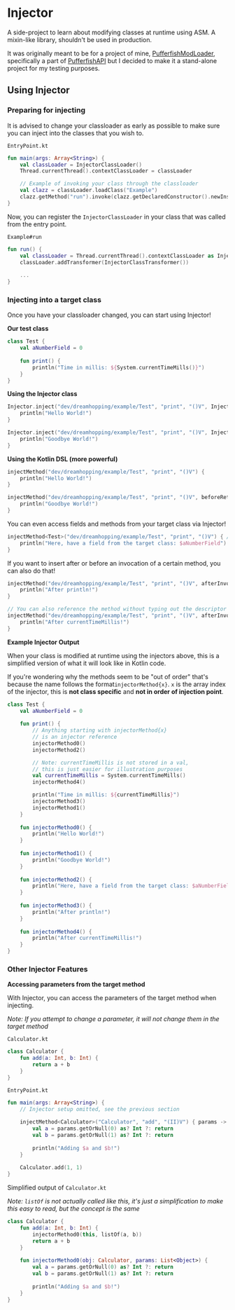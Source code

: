 # Injector

A side-project to learn about modifying classes at runtime using ASM. A mixin-like library, shouldn't be used in
production.

It was originally meant to be for a project of mine, [PufferfishModLoader](https://github.com/PufferfishModLoader),
specifically a part of [PufferfishAPI](https://github.com/PufferfishModLoader/PufferfishAPI) but I decided to make it a
stand-alone project for my testing purposes.

## Using Injector

### Preparing for injecting

It is advised to change your classloader as early as possible to make sure you can inject into the classes that you wish
to.

``EntryPoint.kt``

```kt
fun main(args: Array<String>) {
    val classLoader = InjectorClassLoader()
    Thread.currentThread().contextClassLoader = classLoader

    // Example of invoking your class through the classloader
    val clazz = classLoader.loadClass("Example")
    clazz.getMethod("run").invoke(clazz.getDeclaredConstructor().newInstance())
}
```

Now, you can register the ``InjectorClassLoader`` in your class that was called from the entry point.

``Example#run``

```kt
fun run() {
    val classLoader = Thread.currentThread().contextClassLoader as InjectorClassLoader
    classLoader.addTransformer(InjectorClassTransformer())
       
    ...
}
```

### Injecting into a target class

Once you have your classloader changed, you can start using Injector!

**Our test class**

```kt
class Test {
    val aNumberField = 0
    
    fun print() {
        println("Time in millis: ${System.currentTimeMills()}")
    }
}
```

**Using the Injector class**

```kt
Injector.inject("dev/dreamhopping/example/Test", "print", "()V", InjectPosition.BeforeAll) {
    println("Hello World!")
}

Injector.inject("dev/dreamhopping/example/Test", "print", "()V", InjectPosition.BeforeReturn) {
    println("Goodbye World!")
}
```

**Using the Kotlin DSL (more powerful)**

```kt
injectMethod("dev/dreamhopping/example/Test", "print", "()V") {
    println("Hello World!")
}

injectMethod("dev/dreamhopping/example/Test", "print", "()V", beforeReturn) {
    println("Goodbye World!")
}
```

You can even access fields and methods from your target class via Injector!

```kt
injectMethod<Test>("dev/dreamhopping/example/Test", "print", "()V") { // this: Test
    println("Here, have a field from the target class: $aNumberField")
}
```

If you want to insert after or before an invocation of a certain method, you can also do that!

```kt
injectMethod("dev/dreamhopping/example/Test", "print", "()V", afterInvoke("java/io/PrintStream", "println", "(Ljava/lang/Object;)V")) {
    println("After println!")
}

// You can also reference the method without typing out the descriptor and owner fully!
injectMethod("dev/dreamhopping/example/Test", "print", "()V", afterInvoke(System::currentTimeMillis)) {
    println("After currentTimeMillis!")
}
```

**Example Injector Output**

When your class is modified at runtime using the injectors above, this is a simplified version of what it will look like
in Kotlin code.

If you're wondering why the methods seem to be "out of order" that's because the name follows the
format``injectorMethod{x}``. ``x`` is the array index of the injector, this is **not class specific** and **not in order
of injection point**.

```kt
class Test {
    val aNumberField = 0
    
    fun print() {
        // Anything starting with injectorMethod{x} 
        // is an injector reference
        injectorMethod0()
        injectorMethod2()

        // Note: currentTimeMillis is not stored in a val, 
        // this is just easier for illustration purposes
        val currentTimeMillis = System.currentTimeMills()
        injectorMethod4()

        println("Time in millis: ${currentTimeMillis}")
        injectorMethod3()
        injectorMethod1()
    }
    
    fun injectorMethod0() {
        println("Hello World!")
    }
    
    fun injectorMethod1() {
        println("Goodbye World!")
    }
    
    fun injectorMethod2() {
        println("Here, have a field from the target class: $aNumberField")
    }
    
    fun injectorMethod3() {
        println("After println!")
    }
    
    fun injectorMethod4() {
        println("After currentTimeMillis!")
    } 
}
```

### Other Injector Features

**Accessing parameters from the target method**

With Injector, you can access the parameters of the target method when injecting.

*Note: If you attempt to change a parameter, it will not change them in the target method*

``Calculator.kt``

```kt
class Calculator {
    fun add(a: Int, b: Int) {
        return a + b
    }
}
```

``EntryPoint.kt``

```kt
fun main(args: Array<String>) {
    // Injector setup omitted, see the previous section
    
    injectMethod<Calculator>("Calculator", "add", "(II)V") { params -> // this: Calculator
        val a = params.getOrNull(0) as? Int ?: return
        val b = params.getOrNull(1) as? Int ?: return
        
        println("Adding $a and $b!")
    }
    
    Calculator.add(1, 1)
}
```

Simplified output of ``Calculator.kt``

*Note: ``listOf`` is not actually called like this, it's just a simplification to make this easy to read, but the
concept is the same*

```kt
class Calculator {
    fun add(a: Int, b: Int) {
        injectorMethod0(this, listOf(a, b))
        return a + b
    }
    
    fun injectorMethod0(obj: Calculator, params: List<Object>) {
        val a = params.getOrNull(0) as? Int ?: return
        val b = params.getOrNull(1) as? Int ?: return
        
        println("Adding $a and $b!")
    }
}
```